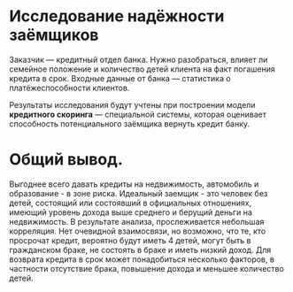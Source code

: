 #  Исследование надёжности заёмщиков
Заказчик — кредитный отдел банка. Нужно разобраться, влияет ли семейное положение и количество детей клиента на факт погашения кредита в срок. Входные данные от банка — статистика о платёжеспособности клиентов.

Результаты исследования будут учтены при построении модели **кредитного скоринга** — специальной системы, которая оценивает способность потенциального заёмщика вернуть кредит банку.


# Общий вывод. 

Выгоднее всего давать кредиты на недвижимость, автомобиль и образование - в зоне риска. Идеальный заемщик - это человек без детей, состоящий или состоявший в официальных отношениях, имеющий уровень дохода выше среднего и берущий деньги на недвижимость. В результате анализа, прослеживается небольшая корреляция. Нет очевидной взаимосвязи, но возможно, что те, кто просрочат кредит, вероятно будут иметь 4 детей, могут быть в гражданском браке, не состоять в браке и иметь низкий доход. Для возврата кредита в срок может понадобиться несколько факторов, в частности отсутствие брака, повышение дохода и меньшее количество детей.
